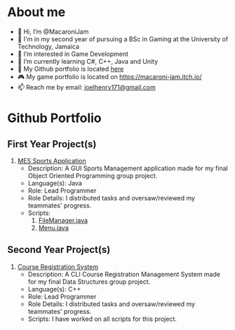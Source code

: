 # About me 
- 👋 Hi, I’m @MacaroniJam
- 🏫 I'm in my second year of pursuing a BSc in Gaming at the University of Technology, Jamaica
- 👀 I’m interested in Game Development
- 🌱 I’m currently learning C#, C++, Java and Unity
- 📄 My Github portfolio is located [here](#github-portfolio)
- 🎮 My game portfolio is located on https://macaroni-jam.itch.io/
- 📫 Reach me by email: joelhenry171@gmail.com

# Github Portfolio  
## First Year Project(s)
1. [MES Sports Application](https://github.com/MacaroniJam/MES-Sports-Application)
   - Description: A GUI Sports Management application made for my final Object Oriented Programming group project.
   - Language(s): Java
   - Role: Lead Programmer
   - Role Details: I distributed tasks and oversaw/reviewed my teammates' progress.
   - Scripts:
        1. [FileManager.java](https://github.com/MacaroniJam/MES-Sports-Application/blob/main/MES-Sports-Application/src/FileManagerpkg/FileManager.java)
        2. [Menu.java](https://github.com/MacaroniJam/MES-Sports-Application/blob/main/MES-Sports-Application/src/Menupkg/Menu.java)

## Second Year Project(s)
1. [Course Registration System](https://github.com/JMAJack/Course-Registration-System)
   - Description: A CLI Course Registration Management System made for my final Data Structures group project.
   - Language(s): C++
   - Role: Lead Programmer
   - Role Details: I distributed tasks and oversaw/reviewed my teammates' progress.
   - Scripts: I have worked on all scripts for this project.
<!---
MacaroniJam/MacaroniJam is a ✨ special ✨ repository because its `README.md` (this file) appears on your GitHub profile.
You can click the Preview link to take a look at your changes.
--->
